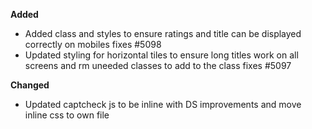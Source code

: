 **Added**
- Added class and styles to ensure ratings and title can be displayed correctly on mobiles fixes #5098
- Updated styling for horizontal tiles to ensure long titles work on all screens and rm uneeded classes to add to the class fixes #5097

**Changed**
- Updated captcheck js to be inline with DS improvements and move inline css to own file